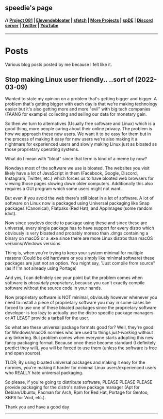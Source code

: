 ## speedie's page

#### // [Project 081](https://p081.github.io) | [Elevendebloater](https://spdgmr.github.io/elevendebloater) | [sfetch](https://spdgmr.github.io/sfetch) | [More Projects](https://spdgmr.github.io/projects) | [spDE](https://speedie-de.github.io) | [Discord server](https://ffdiscord.github.io) | [Twitter](https://nitter.net/spdgmr) | [YouTube](https://invidious.namazso.eu/speedie)
--------------

# Posts

Various blog posts posted by me because I felt like it.

## Stop making Linux user friendly.. ..sort of (2022-03-09)

Wanted to state my opinion on a problem that's getting bigger and bigger. A problem that's getting bigger with each day is that we're making technology easier but it's also getting more and more "evil" with big tech companies (FAANG for example) collecting and selling our data for monetary gain. 

So then we turn to alternatives (Usually free software and Linux) which is a good thing, more people caring about their online privacy. The problem is how we approach these new users. We want it to be easy for them but in the process of making it easy for new users we're also making it a nightmare for experienced users and slowly making Linux just as bloated as those proprietary operating systems. 

What do I mean with "bloat" since that term is kind of a meme by now?

Nowdays most of the software we use is bloated. The websites you visit likely have a lot of JavaScript in them (Facebook, Google, Discord, Instagram, Twitter, etc.) which forces us to have bloated web browsers for viewing those pages slowing down older computers. Additionally this also requires a GUI program which some users might not want.

But even if you avoid the web there's still bloat in a lot of software. A lot of software on Linux now is packaged using Universal packaging like Snap packages (Canonical), Flatpaks (Red Hat), and AppImages (some random idiot). 

Now since soydevs decide to package using these and since these are universal, every single package has to have support for every distro which obviously is very bloated and probably moreso than .dmgs containing a binary on macOS or a .exe since there are more Linux distros than macOS versions/Windows versions.

Thing is, when you're trying to keep your system minimal for multiple reasons (Could be old hardware or you simply like minimal software) these packages are just not an option. You might say, "Just compile from source" (as if I'm not already using Portage)

And yes, I can definitely see your point but the problem comes when software is *absolutely proprietary*, because you can't exactly compile software without the source code in your hands.

Now proprietary software is NOT minimal, obviously however whenever you need to install a piece of proprietary software you may in some cases be forced to use one of these bloated packages since the proprietary software developer is too lazy to actually use the distro specific package managers or AT LEAST provide a tarball for the user.

So what are these universal package formats good for? Well, they're good for Windows/macOS normies who are used to things *just-working* without any tinkering. But problem comes when everyone starts adopting this new fancy packaging format. Because once these become standard (I definitely predict they will), you will be forced to use them (unless the software is free and open source).

TLDR; By using bloated universal packages and making it easy for the normies, you're making it harder for minimal Linux users/experienced users who REALLY hate universal packaging.

So please, if you're going to distribute software, PLEASE PLEASE PLEASE provide packaging for the distro's native package manager (Apt for Debian/Ubuntu, Pacman for Arch, Rpm for Red Hat, Portage for Gentoo, XBPS for Void, etc.).

Thank you and have a good day

--------------
